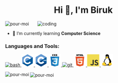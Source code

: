 <h1 align="center">Hi 👋, I'm Biruk</h1>
<img align="right" alt="coding" width="400" src="https://media.tenor.com/2uyENRmiUt0AAAAC/coding.gif">

<p align="left"> <img src="https://komarev.com/ghpvc/?username=pour-moi&label=Profile%20views&color=0e75b6&style=flat" alt="pour-moi" /> </p>

<!--<p align="left"> <a href="https://twitter.com/fried_batata_" target="blank"><img src="https://img.shields.io/twitter/follow/fried_batata_?logo=twitter&style=for-the-badge" alt="fried_batata_" /></a> </p>-->

- 🌱 I’m currently learning **Computer Science**

<!-- - 📫 How to reach me **doncsursonc@gmail.com** -->

<!--<h3 align="left">Connect with me:</h3>-->
<p align="left">
<!-- <a href="https://twitter.com/fried_batata_" target="blank"><img align="center" src="https://raw.githubusercontent.com/rahuldkjain/github-profile-readme-generator/master/src/images/icons/Social/twitter.svg" alt="fried_batata_" height="30" width="40" /></a> -->
<!-- <a href="https://linkedin.com/in/biruk-m" target="blank"><img align="center" src="https://raw.githubusercontent.com/rahuldkjain/github-profile-readme-generator/master/src/images/icons/Social/linked-in-alt.svg" alt="biruk-m" height="30" width="40" /></a> -->
<!-- <a href="https://www.behance.net/friedbatata" target="blank"><img align="center" src="https://raw.githubusercontent.com/rahuldkjain/github-profile-readme-generator/master/src/images/icons/Social/behance.svg" alt="friedbatata" height="30" width="40" /></a> -->
<!-- <a href="https://discord.gg/1086604599659610254" target="blank"><img align="center" src="https://raw.githubusercontent.com/rahuldkjain/github-profile-readme-generator/master/src/images/icons/Social/discord.svg" alt="1086604599659610254" height="30" width="40" /></a> -->
</p>

<h3 align="left">Languages and Tools:</h3>
<p align="left"> <a href="https://www.gnu.org/software/bash/" target="_blank" rel="noreferrer"> <img src="https://www.vectorlogo.zone/logos/gnu_bash/gnu_bash-icon.svg" alt="bash" width="40" height="40"/> </a> <a href="https://www.cprogramming.com/" target="_blank" rel="noreferrer"> <img src="https://raw.githubusercontent.com/devicons/devicon/master/icons/c/c-original.svg" alt="c" width="40" height="40"/> </a> <a href="https://www.w3schools.com/cpp/" target="_blank" rel="noreferrer"> <img src="https://raw.githubusercontent.com/devicons/devicon/master/icons/cplusplus/cplusplus-original.svg" alt="cplusplus" width="40" height="40"/> </a> <a href="https://www.w3schools.com/css/" target="_blank" rel="noreferrer"> <img src="https://raw.githubusercontent.com/devicons/devicon/master/icons/css3/css3-original-wordmark.svg" alt="css3" width="40" height="40"/> </a> <a href="https://git-scm.com/" target="_blank" rel="noreferrer"> <img src="https://www.vectorlogo.zone/logos/git-scm/git-scm-icon.svg" alt="git" width="40" height="40"/> </a> <a href="https://www.w3.org/html/" target="_blank" rel="noreferrer"> <img src="https://raw.githubusercontent.com/devicons/devicon/master/icons/html5/html5-original-wordmark.svg" alt="html5" width="40" height="40"/> </a> <a href="https://developer.mozilla.org/en-US/docs/Web/JavaScript" target="_blank" rel="noreferrer"> <img src="https://raw.githubusercontent.com/devicons/devicon/master/icons/javascript/javascript-original.svg" alt="javascript" width="40" height="40"/> </a> <a href="https://www.linux.org/" target="_blank" rel="noreferrer"> <img src="https://raw.githubusercontent.com/devicons/devicon/master/icons/linux/linux-original.svg" alt="linux" width="40" height="40"/> </a> </p>

<p><img align="left" src="https://github-readme-stats.vercel.app/api/top-langs?username=pour-moi&show_icons=true&locale=en&layout=compact" alt="pour-moi" /></p>

<p>&nbsp;<img align="center" src="https://github-readme-stats.vercel.app/api?username=pour-moi&show_icons=true&locale=en" alt="pour-moi" /></p>
